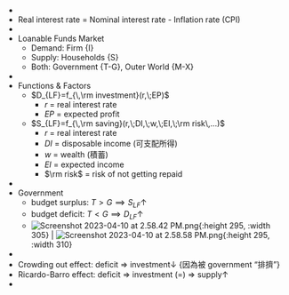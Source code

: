 -
- Real interest rate = Nominal interest rate - Inflation rate (CPI)
-
- Loanable Funds Market
	- Demand:  Firm {I}
	- Supply:  Households {S}
	- Both:  Government {T-G}, Outer World {M-X}
-
- Functions & Factors
	- $D_{LF}=f_{\,\rm investment}(r,\;EP)$
		- $r$ = real interest rate
		- $EP$ = expected profit
	- $S_{LF}=f_{\,\rm saving}(r,\;DI,\;w,\;EI,\;\rm risk\,...)$
		- $r$ = real interest rate
		- $DI$ = disposable income (可支配所得)
		- $w$ = wealth (積蓄)
		- $EI$ = expected income
		- $\rm risk$ = risk of not getting repaid
-
- Government
	- budget surplus:  $T>G\implies S_{LF}$↑
	- budget deficit:    $T<G\implies D_{LF}$↑
	- ![Screenshot 2023-04-10 at 2.58.42 PM.png](Screenshot_2023-04-10_at_2.58.42_PM_1681109927263_0.png){:height 295, :width 305} | ![Screenshot 2023-04-10 at 2.58.58 PM.png](Screenshot_2023-04-10_at_2.58.58_PM_1681109945068_0.png){:height 295, :width 310}
-
- Crowding out effect:  deficit => investment↓  {因為被 government “排擠”}
- Ricardo-Barro effect:  deficit => investment (=)  => supply↑
-